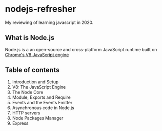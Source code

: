 # nodejs-refresher

My reviewing of learning javascript in 2020.

## What is Node.js

Node.js is a an open-source and cross-platform JavaScript runtime built on [Chrome's V8 JavaScript engine](https://v8.dev/)

## Table of contents

1. Introduction and Setup
2. V8: The JavaScript Engine
3. The Node Core
4. Module, Exports and Require
5. Events and the Events Emitter
6. Asynchronous code in Node.js
7. HTTP servers
8. Node Packages Manager
9. Express